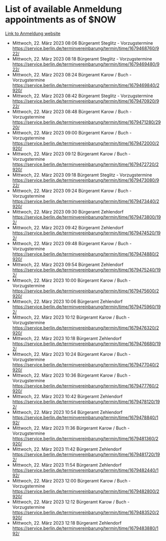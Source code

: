 # List of available Anmeldung appointments as of $NOW
[Link to Anmeldung website](https://service.berlin.de/terminvereinbarung/termin/tag.php?termin=1&anliegen[]=120686&dienstleisterlist=122210,122217,327316,122219,327312,122227,327314,122231,327346,122243,327348,122254,122252,329742,122260,329745,122262,329748,122271,327278,122273,327274,122277,327276,330436,122280,327294,122282,327290,122284,327292,122291,327270,122285,327266,122286,327264,122296,327268,150230,329760,122297,327286,122294,327284,122312,329763,122314,329775,122304,327330,122311,327334,122309,327332,317869,122281,327352,122279,329772,122283,122276,327324,122274,327326,122267,329766,122246,327318,122251,327320,122257,327322,122208,327298,122226,327300&herkunft=http%3A%2F%2Fservice.berlin.de%2Fdienstleistung%2F120686%2F)
- Mittwoch, 22. März 2023 08:06 Bürgeramt Steglitz - Vorzugstermine https://service.berlin.de/terminvereinbarung/termin/time/1679468760/922/
- Mittwoch, 22. März 2023 08:18 Bürgeramt Steglitz - Vorzugstermine https://service.berlin.de/terminvereinbarung/termin/time/1679469480/922/
- Mittwoch, 22. März 2023 08:24 Bürgeramt Karow / Buch - Vorzugstermine https://service.berlin.de/terminvereinbarung/termin/time/1679469840/2920/
- Mittwoch, 22. März 2023 08:42 Bürgeramt Steglitz - Vorzugstermine https://service.berlin.de/terminvereinbarung/termin/time/1679470920/922/
- Mittwoch, 22. März 2023 08:48 Bürgeramt Karow / Buch - Vorzugstermine https://service.berlin.de/terminvereinbarung/termin/time/1679471280/2920/
- Mittwoch, 22. März 2023 09:00 Bürgeramt Karow / Buch - Vorzugstermine https://service.berlin.de/terminvereinbarung/termin/time/1679472000/2920/
- Mittwoch, 22. März 2023 09:12 Bürgeramt Karow / Buch - Vorzugstermine https://service.berlin.de/terminvereinbarung/termin/time/1679472720/2920/
- Mittwoch, 22. März 2023 09:18 Bürgeramt Steglitz - Vorzugstermine https://service.berlin.de/terminvereinbarung/termin/time/1679473080/922/
- Mittwoch, 22. März 2023 09:24 Bürgeramt Karow / Buch - Vorzugstermine https://service.berlin.de/terminvereinbarung/termin/time/1679473440/2920/
- Mittwoch, 22. März 2023 09:30 Bürgeramt Zehlendorf https://service.berlin.de/terminvereinbarung/termin/time/1679473800/192/
- Mittwoch, 22. März 2023 09:42 Bürgeramt Zehlendorf https://service.berlin.de/terminvereinbarung/termin/time/1679474520/192/
- Mittwoch, 22. März 2023 09:48 Bürgeramt Karow / Buch - Vorzugstermine https://service.berlin.de/terminvereinbarung/termin/time/1679474880/2920/
- Mittwoch, 22. März 2023 09:54 Bürgeramt Zehlendorf https://service.berlin.de/terminvereinbarung/termin/time/1679475240/192/
- Mittwoch, 22. März 2023 10:00 Bürgeramt Karow / Buch - Vorzugstermine https://service.berlin.de/terminvereinbarung/termin/time/1679475600/2920/
- Mittwoch, 22. März 2023 10:06 Bürgeramt Zehlendorf https://service.berlin.de/terminvereinbarung/termin/time/1679475960/192/
- Mittwoch, 22. März 2023 10:12 Bürgeramt Karow / Buch - Vorzugstermine https://service.berlin.de/terminvereinbarung/termin/time/1679476320/2920/
- Mittwoch, 22. März 2023 10:18 Bürgeramt Zehlendorf https://service.berlin.de/terminvereinbarung/termin/time/1679476680/192/
- Mittwoch, 22. März 2023 10:24 Bürgeramt Karow / Buch - Vorzugstermine https://service.berlin.de/terminvereinbarung/termin/time/1679477040/2920/
- Mittwoch, 22. März 2023 10:36 Bürgeramt Karow / Buch - Vorzugstermine https://service.berlin.de/terminvereinbarung/termin/time/1679477760/2920/
- Mittwoch, 22. März 2023 10:42 Bürgeramt Zehlendorf https://service.berlin.de/terminvereinbarung/termin/time/1679478120/192/
- Mittwoch, 22. März 2023 10:54 Bürgeramt Zehlendorf https://service.berlin.de/terminvereinbarung/termin/time/1679478840/192/
- Mittwoch, 22. März 2023 11:36 Bürgeramt Karow / Buch - Vorzugstermine https://service.berlin.de/terminvereinbarung/termin/time/1679481360/2920/
- Mittwoch, 22. März 2023 11:42 Bürgeramt Zehlendorf https://service.berlin.de/terminvereinbarung/termin/time/1679481720/192/
- Mittwoch, 22. März 2023 11:54 Bürgeramt Zehlendorf https://service.berlin.de/terminvereinbarung/termin/time/1679482440/192/
- Mittwoch, 22. März 2023 12:00 Bürgeramt Karow / Buch - Vorzugstermine https://service.berlin.de/terminvereinbarung/termin/time/1679482800/2920/
- Mittwoch, 22. März 2023 12:12 Bürgeramt Karow / Buch - Vorzugstermine https://service.berlin.de/terminvereinbarung/termin/time/1679483520/2920/
- Mittwoch, 22. März 2023 12:18 Bürgeramt Zehlendorf https://service.berlin.de/terminvereinbarung/termin/time/1679483880/192/
